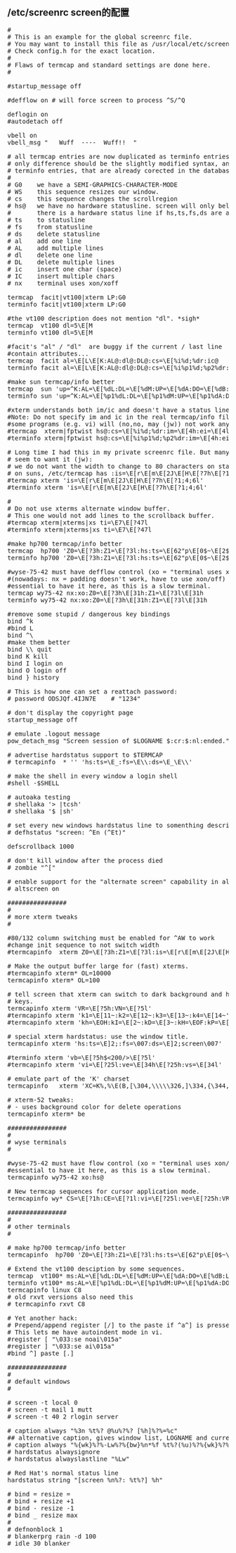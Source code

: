 ## /etc/screenrc screen的配置

<pre>
#
# This is an example for the global screenrc file.
# You may want to install this file as /usr/local/etc/screenrc.
# Check config.h for the exact location.
#
# Flaws of termcap and standard settings are done here.
#

#startup_message off

#defflow on # will force screen to process ^S/^Q

deflogin on
#autodetach off

vbell on
vbell_msg "   Wuff  ----  Wuff!!  "

# all termcap entries are now duplicated as terminfo entries.
# only difference should be the slightly modified syntax, and check for
# terminfo entries, that are already corected in the database.
#
# G0 	we have a SEMI-GRAPHICS-CHARACTER-MODE
# WS	this sequence resizes our window.
# cs    this sequence changes the scrollregion
# hs@	we have no hardware statusline. screen will only believe that
#       there is a hardware status line if hs,ts,fs,ds are all set.
# ts    to statusline
# fs    from statusline
# ds    delete statusline
# al    add one line
# AL    add multiple lines
# dl    delete one line
# DL    delete multiple lines
# ic    insert one char (space)
# IC    insert multiple chars
# nx    terminal uses xon/xoff

termcap  facit|vt100|xterm LP:G0
terminfo facit|vt100|xterm LP:G0

#the vt100 description does not mention "dl". *sigh*
termcap  vt100 dl=5\E[M
terminfo vt100 dl=5\E[M

#facit's "al" / "dl"  are buggy if the current / last line
#contain attributes...
termcap  facit al=\E[L\E[K:AL@:dl@:DL@:cs=\E[%i%d;%dr:ic@
terminfo facit al=\E[L\E[K:AL@:dl@:DL@:cs=\E[%i%p1%d;%p2%dr:ic@

#make sun termcap/info better
termcap  sun 'up=^K:AL=\E[%dL:DL=\E[%dM:UP=\E[%dA:DO=\E[%dB:LE=\E[%dD:RI=\E[%dC:IC=\E[%d@:WS=1000\E[8;%d;%dt'
terminfo sun 'up=^K:AL=\E[%p1%dL:DL=\E[%p1%dM:UP=\E[%p1%dA:DO=\E[%p1%dB:LE=\E[%p1%dD:RI=\E[%p1%dC:IC=\E[%p1%d@:WS=\E[8;%p1%d;%p2%dt$<1000>'

#xterm understands both im/ic and doesn't have a status line.
#Note: Do not specify im and ic in the real termcap/info file as
#some programs (e.g. vi) will (no,no, may (jw)) not work anymore.
#termcap  xterm|fptwist hs@:cs=\E[%i%d;%dr:im=\E[4h:ei=\E[4l
#terminfo xterm|fptwist hs@:cs=\E[%i%p1%d;%p2%dr:im=\E[4h:ei=\E[4l

# Long time I had this in my private screenrc file. But many people
# seem to want it (jw):
# we do not want the width to change to 80 characters on startup:
# on suns, /etc/termcap has :is=\E[r\E[m\E[2J\E[H\E[?7h\E[?1;3;4;6l:
#termcap xterm 'is=\E[r\E[m\E[2J\E[H\E[?7h\E[?1;4;6l'
#terminfo xterm 'is=\E[r\E[m\E[2J\E[H\E[?7h\E[?1;4;6l'

#
# Do not use xterms alternate window buffer.
# This one would not add lines to the scrollback buffer.
#termcap xterm|xterms|xs ti=\E7\E[?47l
#terminfo xterm|xterms|xs ti=\E7\E[?47l

#make hp700 termcap/info better
termcap  hp700 'Z0=\E[?3h:Z1=\E[?3l:hs:ts=\E[62"p\E[0$~\E[2$~\E[1$}:fs=\E[0}\E[61"p:ds=\E[62"p\E[1$~\E[61"p:ic@'
terminfo hp700 'Z0=\E[?3h:Z1=\E[?3l:hs:ts=\E[62"p\E[0$~\E[2$~\E[1$}:fs=\E[0}\E[61"p:ds=\E[62"p\E[1$~\E[61"p:ic@'

#wyse-75-42 must have defflow control (xo = "terminal uses xon/xoff")
#(nowadays: nx = padding doesn't work, have to use xon/off)
#essential to have it here, as this is a slow terminal.
termcap wy75-42 nx:xo:Z0=\E[?3h\E[31h:Z1=\E[?3l\E[31h
terminfo wy75-42 nx:xo:Z0=\E[?3h\E[31h:Z1=\E[?3l\E[31h

#remove some stupid / dangerous key bindings
bind ^k
#bind L
bind ^\
#make them better
bind \\ quit
bind K kill
bind I login on
bind O login off
bind } history

# This is how one can set a reattach password:
# password ODSJQf.4IJN7E    # "1234"

# don't display the copyright page
startup_message off

# emulate .logout message
pow_detach_msg "Screen session of $LOGNAME $:cr:$:nl:ended."

# advertise hardstatus support to $TERMCAP
# termcapinfo  * '' 'hs:ts=\E_:fs=\E\\:ds=\E_\E\\'

# make the shell in every window a login shell
#shell -$SHELL

# autoaka testing
# shellaka '> |tcsh'
# shellaka '$ |sh'

# set every new windows hardstatus line to somenthing descriptive
# defhstatus "screen: ^En (^Et)"

defscrollback 1000

# don't kill window after the process died
# zombie "^["

# enable support for the "alternate screen" capability in all windows
# altscreen on

################
#
# more xterm tweaks
#

#80/132 column switching must be enabled for ^AW to work
#change init sequence to not switch width
#termcapinfo  xterm Z0=\E[?3h:Z1=\E[?3l:is=\E[r\E[m\E[2J\E[H\E[?7h\E[?1;4;6l

# Make the output buffer large for (fast) xterms.
#termcapinfo xterm* OL=10000
termcapinfo xterm* OL=100

# tell screen that xterm can switch to dark background and has function
# keys.
termcapinfo xterm 'VR=\E[?5h:VN=\E[?5l'
#termcapinfo xterm 'k1=\E[11~:k2=\E[12~:k3=\E[13~:k4=\E[14~'
#termcapinfo xterm 'kh=\EOH:kI=\E[2~:kD=\E[3~:kH=\EOF:kP=\E[5~:kN=\E[6~'

# special xterm hardstatus: use the window title.
termcapinfo xterm 'hs:ts=\E]2;:fs=\007:ds=\E]2;screen\007'

#terminfo xterm 'vb=\E[?5h$<200/>\E[?5l'
#termcapinfo xterm 'vi=\E[?25l:ve=\E[34h\E[?25h:vs=\E[34l'

# emulate part of the 'K' charset
termcapinfo   xterm 'XC=K%,%\E(B,[\304,\\\\\326,]\334,{\344,|\366,}\374,~\337'

# xterm-52 tweaks:
# - uses background color for delete operations
termcapinfo xterm* be

################
#
# wyse terminals
#

#wyse-75-42 must have flow control (xo = "terminal uses xon/xoff")
#essential to have it here, as this is a slow terminal.
termcapinfo wy75-42 xo:hs@

# New termcap sequences for cursor application mode.
termcapinfo wy* CS=\E[?1h:CE=\E[?1l:vi=\E[?25l:ve=\E[?25h:VR=\E[?5h:VN=\E[?5l:cb=\E[1K:CD=\E[1J

################
#
# other terminals
#

# make hp700 termcap/info better
termcapinfo  hp700 'Z0=\E[?3h:Z1=\E[?3l:hs:ts=\E[62"p\E[0$~\E[2$~\E[1$}:fs=\E[0}\E[61"p:ds=\E[62"p\E[1$~\E[61"p:ic@'

# Extend the vt100 desciption by some sequences.
termcap  vt100* ms:AL=\E[%dL:DL=\E[%dM:UP=\E[%dA:DO=\E[%dB:LE=\E[%dD:RI=\E[%dC
terminfo vt100* ms:AL=\E[%p1%dL:DL=\E[%p1%dM:UP=\E[%p1%dA:DO=\E[%p1%dB:LE=\E[%p1%dD:RI=\E[%p1%dC
termcapinfo linux C8
# old rxvt versions also need this
# termcapinfo rxvt C8

# Yet another hack:
# Prepend/append register [/] to the paste if ^a^] is pressed.
# This lets me have autoindent mode in vi.
#register [ "\033:se noai\015a"
#register ] "\033:se ai\015a"
#bind ^] paste [.]

################
#
# default windows
#

# screen -t local 0
# screen -t mail 1 mutt
# screen -t 40 2 rlogin server

# caption always "%3n %t%? @%u%?%? [%h]%?%=%c"
## alternative caption, gives window list, LOGNAME and current date:
# caption always "%{wk}%?%-Lw%?%{bw}%n*%f %t%?(%u)%?%{wk}%?%+Lw %=%{mk}@%H %{yk}%D %{ck}%M%{wk} %{ck}%d %{gk}%c"
# hardstatus alwaysignore
# hardstatus alwayslastline "%Lw"

# Red Hat's normal status line
hardstatus string "[screen %n%?: %t%?] %h"

# bind = resize =
# bind + resize +1
# bind - resize -1
# bind _ resize max
#
# defnonblock 1
# blankerprg rain -d 100
# idle 30 blanker
</pre>
